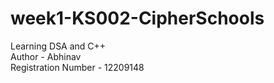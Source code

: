 # week1-KS002-CipherSchools
Learning DSA and C++ 
<br>
Author - Abhinav
<br>
Registration Number - 12209148 
